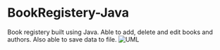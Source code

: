 # BookRegistery-Java
Book registery built using Java. Able to add, delete and edit books and authors. Also able to save data to file.
![UML](https://user-images.githubusercontent.com/62612527/156081379-d2d14261-a533-4a5d-85a2-333a3f21f6a6.png)
